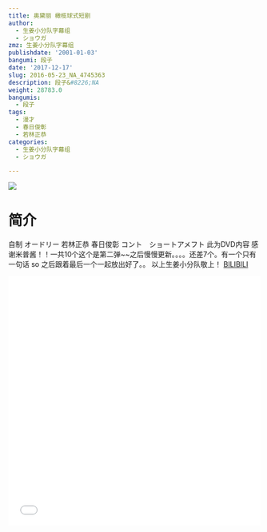 ```yaml
---
title: 奥黛丽 橄榄球式短剧
author:
  - 生姜小分队字幕组
  - ショウガ
zmz: 生姜小分队字幕组
publishdate: '2001-01-03'
bangumi: 段子
date: '2017-12-17'
slug: 2016-05-23_NA_4745363
description: 段子&#8226;NA
weight: 28783.0
bangumis:
  - 段子
tags:
  - 漫才
  - 春日俊彰
  - 若林正恭
categories:
  - 生姜小分队字幕组
  - ショウガ

---
```

![](https://i.imgur.com/AI2avSl.png)
# 简介  
自制 オードリー  若林正恭  春日俊彰
コント　ショートアメフト
此为DVD内容 感谢米普酱！！一共10个这个是第二弹~~之后慢慢更新。。。。还差7个。有一个只有一句话 so 之后跟着最后一个一起放出好了。。
以上生姜小分队敬上！
  [BILIBILI](https://www.bilibili.com/video/av4745363/)

<div class="vcontainer">  <iframe class="video" src="//www.bilibili.com/blackboard/player.html?aid=4745363" width="100%" height="500" frameborder="0" allowfullscreen="allowfullscreen"></iframe></div>

